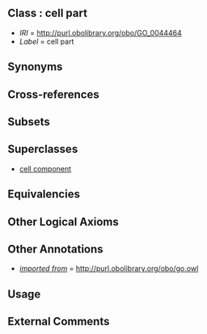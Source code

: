 
## Class : cell part

 * *IRI* = http://purl.obolibrary.org/obo/GO_0044464
 * *Label* = cell part

## Synonyms


## Cross-references


## Subsets


## Superclasses

 * [cell component](../../CARO/14/CARO_0000014.md)

## Equivalencies


## Other Logical Axioms


## Other Annotations

 * *[imported from](../../IAO/12/IAO_0000412.md)* = http://purl.obolibrary.org/obo/go.owl

## Usage


## External Comments

